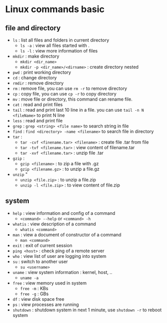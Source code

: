 # Linux commands basic

## file and directory
* `ls` : list all files and folders in current directory
  * `ls -a` : view all files started with .
  * `ls -l` : view more information of files 
* `mkdir` : make directory
  * `mkdir <dir_name>`
  * `mkdir -p <dir_name>/<dirname>` : create directory nested
* `pwd` : print working directory
* `cd` : change directory
* `rmdir` : remove directory
* `rm` : remove file, you can use `rm -r` to remove directory
* `cp` : copy file, you can use `cp -r` to copy directory
* `mv` : move file or directory, this command can rename file.
* `cat` : read and print files
* `tail` : read and print last 10 line in a file. you can use `tail -n N <fileName>` to print N line
* `less` : read and print file 
* `grep` : `grep <string> <file name>` to search string in file
* `find` : `find <directory> -name <filename>` to search file in directory
* `tar` :
  * `tar -cvf <finename.tar> <filename>` : create file .tar from file
  * `tar -tvf <filename.tar>` : view content of filename.tar
  * `tar -xvf <filename.tar>` : unzip file .tar
* `gzip` :
  * `gzip <filename>` : to zip a file with .gz
  * `gzip <filename.gz>` : to unzip a file.gz
* `unzip` "
  * `unzip <file.zip>` : to unzip a file.zip
  * `unzip -l <file.zip>` : to view content of file.zip

## system
* `help` : view information and config of a command
  * `<command> --help` or `<command> -h`
* `whatis` : view description of a command
  * `whatis <command>`
* `man` : view a document of constructor of a command
  * `man <command>`
* `exit` : exit of current session
* `ping <host>` : check ping of a remote server
* `who` : view list of user are logging into system
* `su` : switch to another user
  * `su <username>`
* `uname` : view system information : kernel, host, ..
  * `uname -a`
* `free` : view memory used in system
  * `free -m` : KBs
  * `free -g` : GBs
* `df` : view disk space free
* `ps` : view processes are running
* `shutdown` : shutdown system in next 1 minute, use `shutdown -r` to reboot system